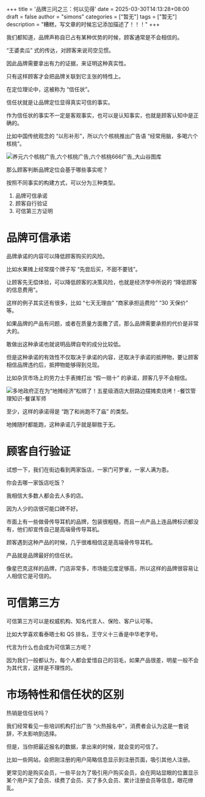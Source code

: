 +++
title = '品牌三问之三：何以见得'
date = 2025-03-30T14:13:28+08:00
draft = false
author = "simons"
categories = ["暂无"]
tags = ["暂无"]
description = "糟糕，写文章的时候忘记添加描述了！！！"
+++

我们都知道，品牌声称自已占有某种优势的时候，顾客通常是不会相信的。

“王婆卖瓜” 式的传达，对顾客来说司空见惯。

因此品牌需要拿出有力的证据，来证明这种真实性。

只有这样顾客才会把品牌关联到它主张的特性上。

在定位理论中，这被称为 “信任状”。

信任状就是让品牌定位显得真实可信的事实。

作为信任状的事实不一定是客观事实，也可以是认知事实，也就是顾客认知中是正确的。

比如中国传统观念的 “以形补形”，所以六个核桃推出广告语 “经常用脑，多喝六个核桃”。

![养元六个核桃广告,六个核桃广告,六个核桃666广告_大山谷图库](https://tse2-mm.cn.bing.net/th/id/OIP-C.8wrItSoYf_Pco2UAlMJy1QHaHa?rs=1&pid=ImgDetMain)

那么顾客判断品牌定位会基于哪些事实呢？

按照不同事实的构建方式，可以分为三种类型。

1. 品牌可信承诺
2. 顾客自行验证
3. 可信第三方证明

# 品牌可信承诺

品牌承诺的内容可以降低顾客购买的风险。

比如水果摊上经常摆个牌子写 “先尝后买，不甜不要钱”。

让顾客先无偿体验，可以降低顾客的决策风险，也就是经济学中所说的 “降低顾客的信息费用”。

这样的例子其实还有很多，比如 “七天无理由” “商家承担运费险” “30 天保价” 等。

如果品牌的产品有问题，或者在质量方面撒了谎，那么品牌需要承担的代价是非常大的。

敢做出这种承诺也就说明品牌自夸的成分比较低。

但是这种承诺的有效性不仅取决于承诺的内容，还取决于承诺的抵押物，要让顾客相信品牌违约后，抵押物能够得到兑现。

比如杂货市场上的劳力士手表摊打出 “假一赔十” 的承诺，顾客几乎不会相信。

![多地政府正在为“地摊经济”松绑了！五星级酒店大厨路边摆摊卖烧烤！-餐饮管理知识-餐谋军师](https://yeah-photos.qiyudc.com/1591186020465865)

至少，这样的承诺得是 “跑了和尚跑不了庙” 的类型。

地摊随时都能跑，这种承诺几乎就是聊胜于无。



# 顾客自行验证

试想一下，我们在街边看到两家饭店，一家门可罗雀，一家人满为患。

你会去哪一家饭店吃饭？

我相信大多数人都会去人多的店。

因为人少的店很可能口碑不好。

市面上有一些做骨传导耳机的品牌，包装很粗糙，而且一点产品上连品牌标识都没有，他们却宣传自己是高端骨传导耳机。

顾客遇到这种产品的时候，几乎很难相信这是高端骨传导耳机。

产品就是品牌最好的信任状。

像星巴克这样的品牌，门店非常多，市场能见度足够高，所以这样的品牌很容易让人相信它是可信的。



# 可信第三方

可信第三方可以是权威机构、知名代言人、保险、客户认可等。

比如大学喜欢看泰晤士和 QS 排名，王守义十三香是中华老字号。

代言为什么也会成为可信第三方呢？

因为我们一般都认为，每个人都会爱惜自己的羽毛，如果产品很差，明星一般不会为其代言，这样是不理性的。



# 市场特性和信任状的区别

热销是信任状吗？

我们经常看见一些培训机构打出广告 “火热报名中”，消费者会认为这是一套说辞，不太影响到选择。

但是，当你把最近报名的数据，拿出来的时候，就会变的可信了。

比如一些网站，会把刚注册的用户简略信息显示到注册页面，吸引其他人注册。

更常见的是购买会员，一些平台为了吸引用户购买会员，会在网站显眼的位置显示某个用户买了会员、续费了会员、买了多久会员、累计注册会员等信息，眼花缭乱。
